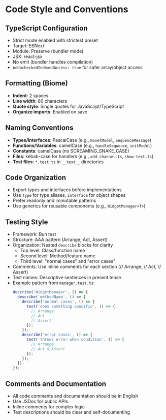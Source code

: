 # Code Style and Conventions

## TypeScript Configuration
- Strict mode enabled with strictest preset
- Target: ESNext
- Module: Preserve (bundler mode)
- JSX: react-jsx
- No emit (bundler handles compilation)
- `noUncheckedIndexedAccess: true` for safer array/object access

## Formatting (Biome)
- **Indent**: 2 spaces
- **Line width**: 80 characters
- **Quote style**: Single quotes for JavaScript/TypeScript
- **Organize imports**: Enabled on save

## Naming Conventions
- **Types/Interfaces**: PascalCase (e.g., `NovelModel`, `SequenceMessage`)
- **Functions/Variables**: camelCase (e.g., `handleSequence`, `initModel`)
- **Constants**: camelCase (no SCREAMING_SNAKE_CASE)
- **Files**: kebab-case for handlers (e.g., `add-channel.ts`, `show-text.ts`)
- **Test files**: `*.test.ts` in `__test__` directories

## Code Organization
- Export types and interfaces before implementations
- Use `type` for type aliases, `interface` for object shapes
- Prefer readonly and immutable patterns
- Use generics for reusable components (e.g., `WidgetManager<T>`)

## Testing Style
- Framework: Bun test
- Structure: AAA pattern (Arrange, Act, Assert)
- Organization: Nested `describe` blocks for clarity
  - Top level: Class/function name
  - Second level: Method/feature name
  - Third level: "normal cases" and "error cases"
- Comments: Use inline comments for each section (// Arrange, // Act, // Assert)
- Test names: Descriptive sentences in present tense
- Example pattern from `manager.test.ts`:
  ```typescript
  describe('WidgetManager', () => {
    describe('methodName', () => {
      describe('normal cases', () => {
        test('does something specific', () => {
          // Arrange
          // Act
          // Assert
        });
      });
      describe('error cases', () => {
        test('throws error when condition', () => {
          // Arrange
          // Act & Assert
        });
      });
    });
  });
  ```

## Comments and Documentation
- All code comments and documentation should be in English
- Use JSDoc for public APIs
- Inline comments for complex logic
- Test descriptions should be clear and self-documenting